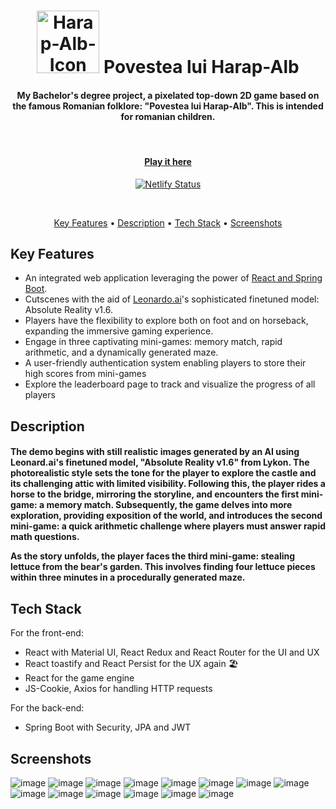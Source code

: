 <h1 align="center">
    <img src="https://github.com/VadeanFlaviuAlexandru/Bachelor_Project___Povestea_Lui_HarapAlb/assets/103831098/b4c2f305-c8cd-4701-b9dd-4f4aa00f3666" alt="Harap-Alb-Icon" width="100">
    Povestea lui Harap-Alb
  <br>
  <h4 align="center">My Bachelor's degree project, a pixelated top-down 2D game based on the famous Romanian folklore: "Povestea lui Harap-Alb". This is intended for romanian children.</h4>
  <br>
  <h4 align="center"><a href="https://povestea-lui-harap-alb.netlify.app/" target="_blank">Play it here</a></h4>
  <div align="center">
      
  [![Netlify Status](https://api.netlify.com/api/v1/badges/28350981-c0dd-41dd-a471-1418d33ccafe/deploy-status)](https://app.netlify.com/sites/povestea-lui-harap-alb/deploys)
  
  </div>  
  <br>
</h1>
<p align="center">
  <a href="#key-features">Key Features</a> •
  <a href="#description">Description</a> •
    <a href="#tech-stack">Tech Stack</a> •
    <a href="#screenshots">Screenshots</a>
</p>

## Key Features

* An integrated web application leveraging the power of <a href="#tech-stack">React and Spring Boot</a>.
* Cutscenes with the aid of <a href="https://leonardo.ai/" target="_blank">Leonardo.ai</a>'s sophisticated finetuned model: Absolute Reality v1.6.
* Players have the flexibility to explore both on foot and on horseback, expanding the immersive gaming experience.
* Engage in three captivating mini-games: memory match, rapid arithmetic, and a dynamically generated maze.
* A user-friendly authentication system enabling players to store their high scores from mini-games
* Explore the leaderboard page to track and visualize the progress of all players

## Description

<h4>The demo begins with still realistic images generated by an AI using Leonard.ai's finetuned model, "Absolute Reality v1.6" from Lykon. The photorealistic style sets the tone for the player to explore the castle and its challenging attic with limited visibility. Following this, the player rides a horse to the bridge, mirroring the storyline, and encounters the first mini-game: a memory match. Subsequently, the game delves into more exploration, providing exposition of the world, and introduces the second mini-game: a quick arithmetic challenge where players must answer rapid math questions.

As the story unfolds, the player faces the third mini-game: stealing lettuce from the bear's garden. This involves finding four lettuce pieces within three minutes in a procedurally generated maze.</h3>  

## Tech Stack

For the front-end:
* React with Material UI, React Redux and React Router for the UI and UX
* React toastify and React Persist for the UX again 🏖️
* React for the game engine
* JS-Cookie, Axios for handling HTTP requests

For the back-end:
* Spring Boot with Security, JPA and JWT

## Screenshots

![image](https://github.com/VadeanFlaviuAlexandru/Bachelor_Project___Povestea_Lui_HarapAlb/assets/103831098/1e5967dd-34d3-4c83-817a-276c1d9777be)
![image](https://github.com/VadeanFlaviuAlexandru/Bachelor_Project___Povestea_Lui_HarapAlb/assets/103831098/12d42292-4a9d-4fad-af0f-cb308be8c7c9)
![image](https://github.com/VadeanFlaviuAlexandru/Bachelor_Project___Povestea_Lui_HarapAlb/assets/103831098/2d1fd44c-3fe2-42e9-8baf-f4a9e67a5ab9)
![image](https://github.com/VadeanFlaviuAlexandru/Bachelor_Project___Povestea_Lui_HarapAlb/assets/103831098/d2352480-43a2-4326-a3ee-96b8bd120a62)
![image](https://github.com/VadeanFlaviuAlexandru/Bachelor_Project___Povestea_Lui_HarapAlb/assets/103831098/7db24ae3-3014-423c-81ab-118c45cfd6a2)
![image](https://github.com/VadeanFlaviuAlexandru/Bachelor_Project___Povestea_Lui_HarapAlb/assets/103831098/73734c84-aa42-47b5-91aa-d2ce46f72a78)
![image](https://github.com/VadeanFlaviuAlexandru/Bachelor_Project___Povestea_Lui_HarapAlb/assets/103831098/d3e08b3b-2206-4da9-9ed3-a9dc4c57cf9f)
![image](https://github.com/VadeanFlaviuAlexandru/Bachelor_Project___Povestea_Lui_HarapAlb/assets/103831098/fa8de636-3e8a-4b96-80c8-371617e6bfb6)
![image](https://github.com/VadeanFlaviuAlexandru/Bachelor_Project___Povestea_Lui_HarapAlb/assets/103831098/c28f9895-168d-4017-b638-1378478489a9)
![image](https://github.com/VadeanFlaviuAlexandru/Bachelor_Project___Povestea_Lui_HarapAlb/assets/103831098/7280d512-d62a-4d11-b162-28978c9f0ecb)
![image](https://github.com/VadeanFlaviuAlexandru/Bachelor_Project___Povestea_Lui_HarapAlb/assets/103831098/c40e6c29-57d0-4e62-8a97-d74c21cbbbfa)
![image](https://github.com/VadeanFlaviuAlexandru/Bachelor_Project___Povestea_Lui_HarapAlb/assets/103831098/56aa38a5-d927-41ec-9180-52cf8023d828)
![image](https://github.com/VadeanFlaviuAlexandru/Bachelor_Project___Povestea_Lui_HarapAlb/assets/103831098/961b838f-543e-43be-9b95-7409a910b83a)
![image](https://github.com/VadeanFlaviuAlexandru/Bachelor_Project___Povestea_Lui_HarapAlb/assets/103831098/1bbe4bf0-f87b-47f0-82ed-77316857daca)
